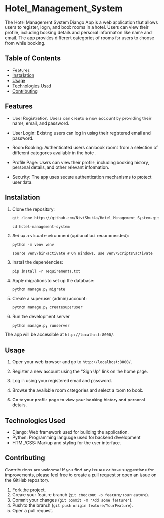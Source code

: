 # Hotel_Management_System

The Hotel Management System Django App is a web application that allows users to register, login, and book rooms in a hotel. Users can view their profile, including booking details and personal information like name and email. The app provides different categories of rooms for users to choose from while booking.

## Table of Contents

- [Features](#features)
- [Installation](#installation)
- [Usage](#usage)
- [Technologies Used](#technologies-used)
- [Contributing](#contributing)

## Features

- User Registration: Users can create a new account by providing their name, email, and password.

- User Login: Existing users can log in using their registered email and password.

- Room Booking: Authenticated users can book rooms from a selection of different categories available in the hotel.

- Profile Page: Users can view their profile, including booking history, personal details, and other relevant information.

- Security: The app uses secure authentication mechanisms to protect user data.

## Installation

1. Clone the repository:
   ```
   git clone https://github.com/NiviShukla/Hotel_Management_System.git
   
   cd hotel-management-system
   ```
2. Set up a virtual environment (optional but recommended):
   ```
   python -m venv venv
   
   source venv/bin/activate # On Windows, use venv\Scripts\activate
   ```
3. Install the dependencies:
   ```
   pip install -r requirements.txt
   ```
4. Apply migrations to set up the database:
   ```
   python manage.py migrate
   ```
5. Create a superuser (admin) account:
   ```
   python manage.py createsuperuser
   ```
6. Run the development server:
   ```
   python manage.py runserver
   ```

The app will be accessible at `http://localhost:8000/`.

## Usage

1. Open your web browser and go to `http://localhost:8000/`.

2. Register a new account using the "Sign Up" link on the home page.

3. Log in using your registered email and password.

4. Browse the available room categories and select a room to book.

5. Go to your profile page to view your booking history and personal details.

## Technologies Used

- Django: Web framework used for building the application.
- Python: Programming language used for backend development.
- HTML/CSS: Markup and styling for the user interface.

## Contributing

Contributions are welcome! If you find any issues or have suggestions for improvements, please feel free to create a pull request or open an issue on the GitHub repository.

1. Fork the project.
2. Create your feature branch (`git checkout -b feature/YourFeature`).
3. Commit your changes (`git commit -m 'Add some feature'`).
4. Push to the branch (`git push origin feature/YourFeature`).
5. Open a pull request.
